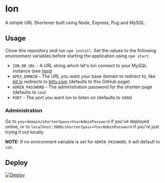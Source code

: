 # Ion
A simple URL Shortener built using Node, Express, Pug and MySQL.

## Usage

Clone this repository and run `npm install`. Set the values to the following environment variables before starting the application using `npm start`:

 - `ION_DB_URL` - A URL string which let's Ion connect to your MySQL instance (see [here](https://dev.mysql.com/doc/connector-j/8.0/en/connector-j-reference-jdbc-url-format.html))
 - `APEX_DOMAIN` - The URL you want your base domain to redirect to, like [bit.ly](http://bit.ly) redirects to [bitly.com](https://bitly.com) (defaults to this GitHub page)
 - `ADMIN_PASSWORD` - The administration password for the shorten page (defaults to `ion`)
 - `PORT` - The port you want Ion to listen on (defaults to `3000`)

### Administration

Go to `yourdomain/shorten?pass=YourAdminPassword` if you've deployed online, or to `localhost:3000/shorten?pass=YourAdminPassword` if you're just trying it out locally.

**NOTE:** If no environment variable is set for `ADMIN_PASSWORD`, it will default to `ion`.

## Deploy
[![Deploy](https://www.herokucdn.com/deploy/button.svg)](https://heroku.com/deploy?template=https://github.com/someshkar/ion)